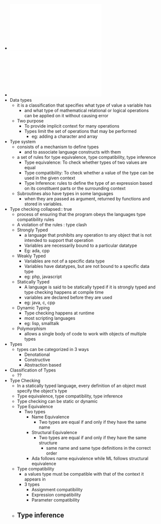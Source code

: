- ![Module 2.1 by Miss.pdf](../assets/Module_2.1_by_Miss_1637170611645_0.pdf)
- ![Module 2.2 by Miss.pdf](../assets/Module_2.2_by_Miss_1637170616941_0.pdf)
- Data types
	- it is a classification that specifies what type of value a variable has
		- and what type of mathematical relational or logical operations can be applied on it without causing error
	- Two purpose
		- To provide implicit context for many operations
		- Types limit the set of operations that may be performed
			- eg: adding a character and array
- Type system
	- consists of a mechanism to define types
		- and to associate language constructs with them
	- a set of rules for type equivalence, type compatibility, type inference
		- Type equivalence: To check whether types of two values are equal
		- Type compatibility: To check whether a value of the type can be used in the given context
		- Type Inference: rules to define the type of an expression based on its constituent parts or the surrounding context
	- Subroutines also have types in some languages
		- when they are passed as argument, returned by functions and stored in variables.
- Type checking
  collapsed:: true
	- process of ensuring that the program obeys the languages type compatibility rules
	- A violation of the rules : type clash
	- Strongly Typed
		- a language that prohibits any operation to any object that is not intended to support that operation
		- Variables are necessarily bound to a particular datatype
		- Eg: ada, cpp
	- Weakly Typed
		- Variables are not of a specific data type
		- Variables have datatypes, but are not bound to a specific data type
		- eg: php, javascript
	- Statically Typed
		- A language is said to be statically typed if it is strongly typed and type checking happens at compile time
		- variables are declared before they are used
		- eg: java, c, cpp
	- Dynamic Typing
		- Type checking happens at runtime
		- most scripting languages
		- eg: lisp, smalltalk
	- Polymorphism
		- allows a single body of code to work with objects of multiple types
- Types
	- types can be categorized in 3 ways
		- Denotational
		- Constructive
		- Abstraction based
- Classification of Types
	- ??
- Type Checking
	- In a statically typed language, every definition of an object must specify the object's type
	- Type equivalence, type compatibility, type inference
	- Type checking can be static or dynamic
	- Type Equivalence
		- Two types
			- Name Equivalence
				- Two types are equal if and only if they have the same name
			- Structural Equivalence
				- Two types are equal if and only if they have the same structure
					- same name and same type definitions in the correct order
			- Ada follows name equivalence while ML follows structural equivalence
	- Type compatibility
		- a values type must be compatible with that of the context it appears in
		- 3 types
			- Assignment compatibility
			- Expression compatibility
			- Parameter compatibility
	- Type inference
		-